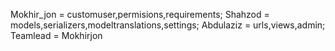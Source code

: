 Mokhir_jon = customuser,permisions,requirements;
Shahzod = models,serializers,modeltranslations,settings;
Abdulaziz = urls,views,admin;
Teamlead = Mokhirjon
